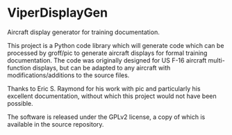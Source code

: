 # ViperDisplayGen
Aircraft display generator for training documentation.

This project is a Python code library which will generate code which can be processed by groff/pic to generate aircraft displays for formal training documentation.  The code was originally designed for US F-16 aircraft multi-function displays, but can be adapted to any aircraft with modifications/additions to the source files.

Thanks to Eric S. Raymond for his work with pic and particularly his excellent documentation, without which this project would not have been possible.

The software is released under the GPLv2 license, a copy of which is available in the source repository.
